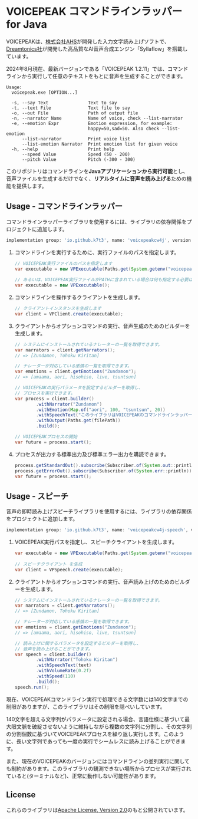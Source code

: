 # VOICEPEAK コマンドラインラッパー for Java

VOICEPEAKは、[株式会社AHS](https://www.ah-soft.com/)が開発した入力文字読み上げソフトで、[Dreamtonics社](https://dreamtonics.com/synthesizerv/)が開発した高品質なAI音声合成エンジン「Syllaflow」を搭載しています。

2024年8月現在、最新バージョンである「VOICEPEAK 1.2.11」では、コマンドラインから実行して任意のテキストをもとに音声を生成することができます。
```
Usage:
  voicepeak.exe [OPTION...]

  -s, --say Text               Text to say
  -t, --text File              Text file to say
  -o, --out File               Path of output file
  -n, --narrator Name          Name of voice, check --list-narrator
  -e, --emotion Expr           Emotion expression, for example:
                               happy=50,sad=50. Also check --list-emotion
      --list-narrator          Print voice list
      --list-emotion Narrator  Print emotion list for given voice
  -h, --help                   Print help
      --speed Value            Speed (50 - 200)
      --pitch Value            Pitch (-300 - 300)
```

このリポジトリはコマンドラインを**Javaアプリケーションから実行可能**とし、音声ファイルを生成するだけでなく、**リアルタイムに音声を読み上げる**ための機能を提供します。


## Usage - コマンドラインラッパー

コマンドラインラッパーライブラリを使用するには、ライブラリの依存関係をプロジェクトに追加します。
```groovy
implementation group: 'io.github.k7t3', name: 'voicepeakcw4j', version: '0.1.0'
```

1. コマンドラインを実行するために、実行ファイルのパスを指定します。
    ```java
    // VOICEPEAK実行ファイルのパスを指定します
    var executable = new VPExecutable(Paths.get(System.getenv("voicepeak_bin")));
            
    // あるいは、VOICEPEAK実行ファイルがPATHに含まれている場合は何も指定する必要はありません
    var executable = new VPExecutable();
    ```

2. コマンドラインを操作するクライアントを生成します。
    ```java
    // クライアントインスタンスを生成します
    var client = VPClient.create(executable);
    ```

3. クライアントからオプションコマンドの実行、音声生成のためのビルダーを生成します。
    ```java
    // システムにインストールされているナレーターの一覧を取得できます。
    var narrators = client.getNarrators();
    // => [Zundamon, Tohoku Kiritan]

    // ナレーターが対応している感情の一覧を取得できます。
    var emotions = client.getEmotions("Zundamon");
    // => [amaama, aori, hisohiso, live, tsuntsun]

    // VOICEPEAKの実行パラメータを設定するビルダーを取得し、
    // プロセスを実行できます。
    var process = client.builder()
            .withNarrator("Zundamon")
            .withEmotion(Map.of("aori", 100, "tsuntsun", 20))
            .withSpeechText("このライブラリはVOICEPEAKのコマンドラインラッパーです。")
            .withOutput(Paths.get(filePath))
            .build();
   
    // VOICEPEAKプロセスの開始
    var future = process.start();
    ```

4. プロセスが出力する標準出力及び標準エラー出力を購読できます。
    ```java
   process.getStandardOut().subscribe(Subscriber.of(System.out::println));
   process.getErrorOut().subscribe(Subscriber.of(System.err::println));
   var future = process.start();
    ```

## Usage - スピーチ

音声の即時読み上げスピーチライブラリを使用するには、ライブラリの依存関係をプロジェクトに追加します。
```groovy
implementation group: 'io.github.k7t3', name: 'voicepeakcw4j-speech', version: '0.1.0'
```

1. VOICEPEAK実行パスを指定し、スピーチクライアントを生成します。
    ```java
    var executable = new VPExecutable(Paths.get(System.getenv("voicepeak_bin")));
           
    // スピーチクライアント を生成
    var client = VPSpeech.create(executable);
    ```

2. クライアントからオプションコマンドの実行、音声読み上げのためのビルダーを生成します。
    ```java
    // システムにインストールされているナレーターの一覧を取得できます。
    var narrators = client.getNarrators();
    // => [Zundamon, Tohoku Kiritan]

    // ナレーターが対応している感情の一覧を取得できます。
    var emotions = client.getEmotions("Zundamon");
    // => [amaama, aori, hisohiso, live, tsuntsun]

    // 読み上げに関するパラメータを設定するビルダーを取得し、
    // 音声を読み上げることができます。
    var speech = client.builder()
            .withNarrator("Tohoku Kiritan")
            .withSpeechText(text)
            .withVolumeRate(0.2f)
            .withSpeed(110)
            .build();
    speech.run();
    ```


現在、VOICEPEAKコマンドライン実行で処理できる文字数には140文字までの制限がありますが、このライブラリはその制限を隠ぺいしています。

140文字を超える文字列がパラメータに設定される場合、言語仕様に基づいて最大限文脈を破綻させないように維持しながら複数の文字列に分割し、その文字列の分割個数に基づいてVOICEPEAKプロセスを繰り返し実行します。このように、長い文字列であっても一度の実行でシームレスに読み上げることができます。

また、現在のVOICEPEAKのバージョンにはコマンドラインの並列実行に関しても制約があります。このライブラリの観測できない場所からプロセスが実行されていると(ターミナルなど)、正常に動作しない可能性があります。


## License

これらのライブラリは[Apache License, Version 2.0](LICENSE)のもと公開されています。